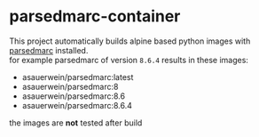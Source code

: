 # parsedmarc-container
This project automatically builds alpine based python images with [parsedmarc](https://github.com/domainaware/parsedmarc) installed.  
for example parsedmarc of version `8.6.4` results in these images:
* asauerwein/parsedmarc:latest
* asauerwein/parsedmarc:8
* asauerwein/parsedmarc:8.6
* asauerwein/parsedmarc:8.6.4

the images are __not__ tested after build